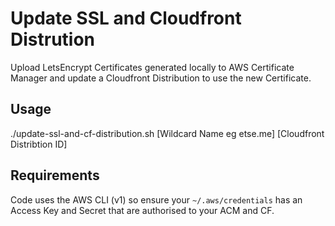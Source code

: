 # Update SSL and Cloudfront Distrution
Upload LetsEncrypt Certificates generated locally to AWS Certificate Manager and update a Cloudfront Distribution to use the new Certificate.

## Usage
./update-ssl-and-cf-distribution.sh [Wildcard Name eg etse.me] [Cloudfront Distribtion ID]

## Requirements
Code uses the AWS CLI (v1) so ensure your `~/.aws/credentials` has an Access Key and Secret that are authorised to your ACM and CF.
